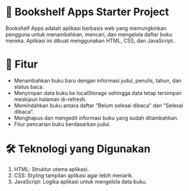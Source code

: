 # 📝 Bookshelf Apps Starter Project

Bookshelf Apps adalah aplikasi berbasis web yang memungkinkan pengguna untuk menambahkan, mencari, dan mengelola daftar buku mereka. Aplikasi ini dibuat menggunakan HTML, CSS, dan JavaScript.

# 📌 Fitur
- Menambahkan buku baru dengan informasi judul, penulis, tahun, dan status baca.
- Menyimpan data buku ke localStorage sehingga data tetap tersimpan meskipun halaman di-refresh.
- Memindahkan buku antara daftar "Belum selesai dibaca" dan "Selesai dibaca".
- Menghapus dan mengedit informasi buku yang sudah ditambahkan.
- Fitur pencarian buku berdasarkan judul.

# 🛠️ Teknologi yang Digunakan

1. HTML: Struktur utama aplikasi.
2. CSS: Styling tampilan aplikasi agar lebih menarik.
3. JavaScript: Logika aplikasi untuk mengelola data buku.
